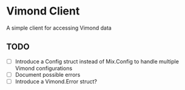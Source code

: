 # Vimond Client

A simple client for accessing Vimond data

## TODO

* [ ] Introduce a Config struct instead of Mix.Config to handle multiple Vimond configurations
* [ ] Document possible errors
* [ ] Introduce a Vimond.Error struct?
